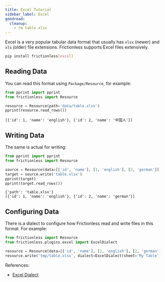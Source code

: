 ```yaml
---
title: Excel Tutorial
sidebar_label: Excel
goodread:
  cleanup:
    - rm table.xlsx
---
```


Excel is a very popular tabular data format that usually has `xlsx` (newer) and `xls` (older) file extensions. Frictionless supports Excel files extensively.

```bash
pip install frictionless[excel]
```

## Reading Data

You can read this format using `Package/Resource`, for example:

```python goodread title="python"
from pprint import pprint
from frictionless import Resource

resource = Resource(path='data/table.xlsx')
pprint(resource.read_rows())
```
```
[{'id': 1, 'name': 'english'}, {'id': 2, 'name': '中国人'}]
```

## Writing Data

The same is actual for writing:

```python goodread title="python"
from pprint import pprint
from frictionless import Resource

source = Resource(data=[['id', 'name'], [1, 'english'], [2, 'german']])
target = source.write('table.xlsx')
pprint(target)
pprint(target.read_rows())
```
```
{'path': 'table.xlsx'}
[{'id': 1, 'name': 'english'}, {'id': 2, 'name': 'german'}]
```

## Configuring Data

There is a dialect to configure how Frictionless read and write files in this format. For example:

```python title="Python"
from frictionless import Resource
from frictionless.plugins.excel import ExcelDialect

resource = Resource(data=[['id', 'name'], [1, 'english'], [2, 'german']])
resource.write('tmp/table.xlsx', dialect=ExcelDialect(sheet='My Table'))
```

References:
- [Excel Dialect](../../references/formats-reference.md#excel)

